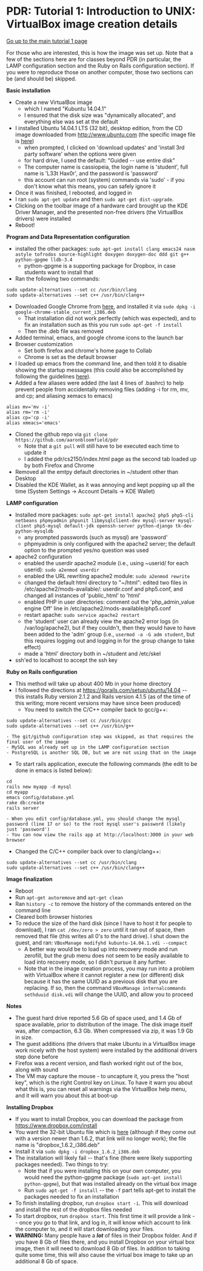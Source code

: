PDR: Tutorial 1: Introduction to UNIX: VirtualBox image creation details
========================================================================

[Go up to the main tutorial 1 page](index.html)

For those who are interested, this is how the image was set up.  Note that a few of the sections here are for classes beyond PDR (in particular, the LAMP configuration section and the Ruby on Rails configuration section).  If you were to reproduce those on another computer, those two sections can be (and should be) skipped.

**Basic installation**

- Create a new VirtualBox image
    - which I named "Kubuntu 14.04.1"
    - I ensured that the disk size was "dynamically allocated", and everything else was set at the default
- I installed Ubuntu 14.04.1 LTS (32 bit), desktop edition, from the CD image downloaded from http://www.ubuntu.com (the specific image file is [here](http://releases.ubuntu.com/14.04.1/ubuntu-14.04.1-desktop-i386.iso))
    - when prompted, I clicked on 'download updates' and 'install 3rd party software' when the options were given
    - for hard drive, I used the default: "Guided -- use entire disk"
    - The computer name is cassiopeia, the login name is 'student', full name is 'L33t Hax0r', and the password is 'password'
    - this account can run root (system) commands via 'sudo' - if you don't know what this means, you can safely ignore it
- Once it was finished, I rebooted, and logged in
- I ran `sudo apt-get update` and then `sudo apt-get dist-upgrade`.
- Clicking on the toolbar image of a hardware card brought up the KDE Driver Manager, and the presented non-free drivers (the VirtualBox drivers) were installed
- Reboot!

**Program and Data Representation configuration**

- installed the other packages: `sudo apt-get install clang emacs24 nasm astyle tofrodos source-highlight doxygen doxygen-doc ddd git g++ python-gpgme lldb-3.4`
    - python-gpgme is a supporting package for Dropbox, in case students want to install that
- Ran the following two commands:
```
sudo update-alternatives --set cc /usr/bin/clang
sudo update-alternatives --set c++ /usr/bin/clang++
```
- Downloaded Google Chrome from [here](https://www.google.com/intl/en/chrome/browser/), and installed it via `sudo dpkg -i google-chrome-stable_current_i386.deb`
    - That installation did not work perfectly (which was expected), and to fix an installation such as this you run `sudo apt-get -f install`
    - Then the .deb file was removed
- Added terminal, emacs, and google chrome icons to the launch bar
- Browser customization
    - Set both firefox and chrome's home page to Collab
    - Chrome is set as the default browser
- I loaded up emacs from the command line, and then told it to disable showing the startup messages (this could also be accomplished by following the guidelines [here](http://xenon.stanford.edu/~manku/dotemacs.html)).
- Added a few aliases were added (the last 4 lines of .bashrc) to help prevent people from accidentally removing files (adding -i for rm, mv, and cp; and aliasing xemacs to emacs)
```
alias mv='mv -i'
alias rm='rm -i'
alias cp='cp -i'
alias xmeacs='emacs'
```
- Cloned the github repo via `git clone https://github.com/aaronbloomfield/pdr`
    - Note that a `git pull` will still have to be executed each time to update it
    - I added the pdr/cs2150/index.html page as the second tab loaded up by both Firefox and Chrome
- Removed all the emtpy default directories in ~/student other than Desktop
- Disabled the KDE Wallet, as it was annoying and kept popping up all the time (System Settings -> Account Details -> KDE Wallet)

**LAMP configuration**

- Installed more packages: `sudo apt-get install apache2 php5 php5-cli netbeans phpmyadmin phpunit libmysqlclient-dev mysql-server mysql-client php5-mysql default-jdk openssh-server python-django tk-dev python-mysqldb`
    - any prompted passwords (such as mysql) are 'password'
    - phpmyadmin is only configured with the apache2 server; the default option to the prompted yes/no question was used
- apache2 configuration
    - enabled the userdir apache2 module (i.e., using ~userid/ for each userid): `sudo a2enmod userdir`
    - enabled the URL rewriting apache2 module: `sudo a2enmod rewrite`
    - changed the default html directory to "~/html": edited two files in /etc/apache2/mods-available/: userdir.conf and php5.conf, and changed all instances of 'public_html' to 'html'
    - enabled PHP in user directories: comment out the 'php_admin_value engine Off' line in /etc/apache2/mods-available/php5.conf
    - restart apache: `sudo service apache2 restart`
    - the 'student' user can already view the apache2 error logs (in /var/log/apache2), but if they couldn't, then they would have to have been added to the 'adm' group (i.e., `usermod -a -G adm student`, but this requires logging out and logging in for the group change to take effect)
    - made a 'html' directory both in ~/student and /etc/skel
- ssh'ed to localhost to accept the ssh key

**Ruby on Rails configuration**

- This method will take up about 400 Mb in your home directory
- I followed the directions at https://gorails.com/setup/ubuntu/14.04 -- this installs Ruby version 2.1.2 and Rails version 4.1.5 (as of the time of this writing; more recent versions may have since been produced)
    - You need to switch the C/C++ compiler back to gcc/g++:
```
sudo update-alternatives --set cc /usr/bin/gcc
sudo update-alternatives --set c++ /usr/bin/g++
```
    - The git/github configuration step was skipped, as that requires the final user of the image
    - MySQL was already set up in the LAMP configuration section
    - PostgreSQL is another SQL DB, but we are not using that on the image
- To start rails application, execute the following commands (the edit to be done in emacs is listed below):
```
cd
rails new myapp -d mysql
cd myapp
emacs config/database.yml
rake db:create
rails server
```
    - When you edit config/database.yml, you should change the mysql password (line 17 or so) to the root mysql user's password (likely just 'password')
    - You can now view the rails app at http://localhost:3000 in your web browser
- Changed the C/C++ compiler back over to clang/clang++:
```
sudo update-alternatives --set cc /usr/bin/clang
sudo update-alternatives --set c++ /usr/bin/clang++
```

**Image finalization**

- Reboot
- Run `apt-get autoremove` and `apt-get clean`
- Ran `history -c` to remove the history of the commands entered on the command line
- Cleared both browser histories
- To reduce the size of the hard disk (since I have to host it for people to download), I ran `cat /dev/zero > zero` until it ran out of space, then removed that file (this writes all 0's to the hard drive).  I shut down the guest, and ran: `VBoxManage modifyhd kubuntu-14.04.1.vdi --compact`
    - A better way would be to load up into recovery mode and run zerofill, but the grub menu does not seem to be easily available to load into recovery mode, so I didn't pursue it any further.
    - Note that in the image creation process, you may run into a problem with VirtualBox where it cannot register a new (or different) disk because it has the same UUID as a previous disk that you are replacing.  If so, then the command `VBoxManage internalcommands sethduuid disk.vdi` will change the UUID, and allow you to proceed

**Notes**

- The guest hard drive reported 5.6 Gb of space used, and 1.4 Gb of space available, prior to distribution of the image.  The disk image itself was, after compaction, 6.3 Gb.  When compressed via zip, it was 1.9 Gb in size.
- The guest additions (the drivers that make Ubuntu in a VirtualBox image work nicely with the host system) were installed by the additional drivers step done before
- Firefox was a recent version, and flash worked right out of the box, along with sound
- The VM may capture the mouse - to uncapture it, you press the "host key", which is the right Control key on Linux.  To have it warn you about what this is, you can reset all warnings via the VirtualBox help menu, and it will warn you about this at boot-up


**Installing Dropbox**

- If you want to install Dropbox, you can download the package from https://www.dropbox.com/install
- You want the 32-bit Ubuntu file which is [here](https://www.dropbox.com/download?dl=packages/ubuntu/dropbox_1.6.2_i386.deb) (although if they come out with a version newer than 1.6.2, that link will no longer work); the file name is "dropbox_1.6.2_i386.deb"
- Install it via `sudo dpkg -i dropbox_1.6.2_i386.deb`
- The installation will likely fail -- that's fine (there were likely supporting packages needed).  Two things to try:
    - Note that if you were installing this on your own computer, you would need the python-gpgme package (`sudo apt-get install python-gpgme`), but that was installed already on the virtual box image
    - Run `sudo apt-get -f install` -- the `-f` part tells apt-get to install the packages needed to fix an installation
- To finish installing dropbox, run `dropbox start -i`.  This will download and install the rest of the dropbox files needed
- To start dropbox, run `dropbox start`.  This first time it will provide a link -- once you go to that link, and log in, it will know which account to link the computer to, and it will start downloading your files.
- **WARNING:** Many people have a ***lot*** of files in their Dropbox folder.  And if you have 8 Gb of files there, and you install Dropbox on your virtual box image, then it will need to download 8 Gb of files.  In addition to taking quite some time, this will also cause the virtual box image to take up an additional 8 Gb of space.
